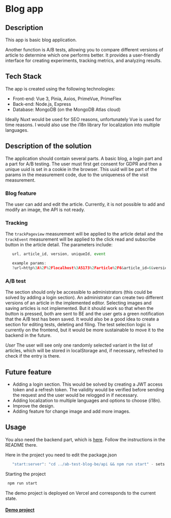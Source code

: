 # Blog app

## Description
This app is basic blog application.

Another function is A/B tests, allowing you to compare different versions of article to determine which one performs better. It provides a user-friendly interface for creating experiments, tracking metrics, and analyzing results.

## Tech Stack
The app is created using the following technologies:

- Front-end: Vue 3, Pinia, Axios, PrimeVue, PrimeFlex
- Back-end: Node.js, Express
- Database: MongoDB (on the MongoDB Atlas cloud)

Ideally Nuxt would be used for SEO reasons, unfortunately Vue is used for time reasons. I would also use the i18n library for localization into multiple languages.

## Description of the solution

The application should contain several parts. A basic blog, a login part and a part for A/B testing. 
The user must first get consent for GDPR and then a unique uuid is set in a cookie in the browser. This uuid will be part of the params in the measurement code, due to the uniqueness of the visit measurement.

### Blog feature
The user can add and edit the article. Currently, it is not possible to add and modify an image, the API is not ready.

### Tracking

The `trackPageview` measurement will be applied to the article detail and the `trackEvent` measurement will be applied to the click read and subscribe button in the article detail. The parameters include:

```js
   url, article_id, version, uniqueId, event

   example params:
   ?url=http%3A%2F%2Flocalhost%3A5173%2Farticle%2F6&article_id=6&version=test_variation&unique_id=111111&event=subscibe-button
```

### A/B test

The section should only be accessible to administrators (this could be solved by adding a login section).
An administrator can create two different versions of an article in the implemented editor. Selecting images and saving articles is not implemented. But it should work so that when the button is pressed, both are sent to BE and the user gets a green notification that the A/B test has been saved.
It would also be a good idea to create a section for editing tests, deleting and filing.
The test selection logic is currently on the frontend, but it would be more sustainable to move it to the backend in the future.

*User*
The user will see only one randomly selected variant in the list of articles, which will be stored in localStorage and, if necessary, refreshed to check if the entry is there.


## Future feature
- Adding a login section. This would be solved by creating a JWT access token and a refresh token. The validity would be verified before sending the request and the user would be relogged in if necessary.
 - Adding localization to multiple languages and options to choose (i18n).
 - Improve the design.
 - Adding feature for change image and add more images.

## Usage

You also need the backend part, which is [here](https://github.com/CoffeeladyCZ/ab-test-blog-be). Follow the instructions in the README there.

Here in the project you need to edit the package.json
```js
   "start:server": "cd ../ab-test-blog-be/api && npm run start" - sets according to the location of your backend repo
```

Starting the project
```js
 npm run start
```

The demo project is deployed on Vercel and corresponds to the current state.
#### [Demo project](https://ab-test-blog-fe.vercel.app/)
